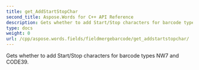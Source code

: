 ```yaml
---
title: get_AddStartStopChar
second_title: Aspose.Words for C++ API Reference
description: Gets whether to add Start/Stop characters for barcode types NW7 and CODE39. 
type: docs
weight: 0
url: /cpp/aspose.words.fields/fieldmergebarcode/get_addstartstopchar/
---
```


Gets whether to add Start/Stop characters for barcode types NW7 and CODE39. 

